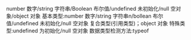 number 数字/string 字符串/Boolean 布尔值/undefined 未初始化/null 空对象/object 对象
基本类型:number 数字/string 字符串n/bollean 布尔值/undefined 未初始化/null 空对象
复合类型(引用类型)；object 对象
特殊类型:undefined 为初始化/null 空对象
数据类型检测方法:typeof